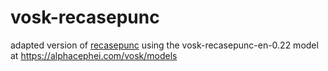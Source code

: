 # vosk-recasepunc

adapted version of [recasepunc](https://github.com/benob/recasepunc) using the
vosk-recasepunc-en-0.22 model at https://alphacephei.com/vosk/models

